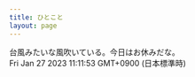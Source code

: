 ```yaml
---
title: ひとこと
layout: page
---
```

<div class="box" dt="1674785513683">
  台風みたいな風吹いている。今日はお休みだな。
  <div class="content is-small">Fri Jan 27 2023 11:11:53 GMT+0900 (日本標準時)</div>
</div>